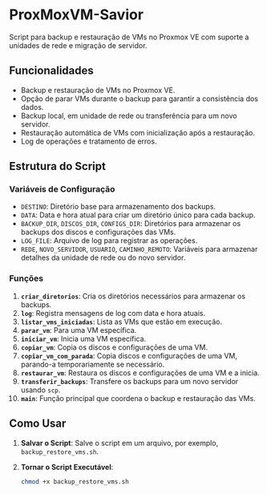 # ProxMoxVM-Savior
Script para backup e restauração de VMs no Proxmox VE com suporte a unidades de rede e migração de servidor.

## Funcionalidades

- Backup e restauração de VMs no Proxmox VE.
- Opção de parar VMs durante o backup para garantir a consistência dos dados.
- Backup local, em unidade de rede ou transferência para um novo servidor.
- Restauração automática de VMs com inicialização após a restauração.
- Log de operações e tratamento de erros.

## Estrutura do Script

### Variáveis de Configuração

- `DESTINO`: Diretório base para armazenamento dos backups.
- `DATA`: Data e hora atual para criar um diretório único para cada backup.
- `BACKUP_DIR`, `DISCOS_DIR`, `CONFIGS_DIR`: Diretórios para armazenar os backups dos discos e configurações das VMs.
- `LOG_FILE`: Arquivo de log para registrar as operações.
- `REDE`, `NOVO_SERVIDOR`, `USUARIO`, `CAMINHO_REMOTO`: Variáveis para armazenar detalhes da unidade de rede ou do novo servidor.

### Funções

1. **`criar_diretorios`**: Cria os diretórios necessários para armazenar os backups.
2. **`log`**: Registra mensagens de log com data e hora atuais.
3. **`listar_vms_iniciadas`**: Lista as VMs que estão em execução.
4. **`parar_vm`**: Para uma VM específica.
5. **`iniciar_vm`**: Inicia uma VM específica.
6. **`copiar_vm`**: Copia os discos e configurações de uma VM.
7. **`copiar_vm_com_parada`**: Copia discos e configurações de uma VM, parando-a temporariamente se necessário.
8. **`restaurar_vm`**: Restaura os discos e configurações de uma VM e a inicia.
9. **`transferir_backups`**: Transfere os backups para um novo servidor usando `scp`.
10. **`main`**: Função principal que coordena o backup e restauração das VMs.

## Como Usar

1. **Salvar o Script**: Salve o script em um arquivo, por exemplo, `backup_restore_vms.sh`.

2. **Tornar o Script Executável**:
   ```bash
   chmod +x backup_restore_vms.sh
